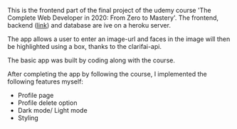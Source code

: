 This is the frontend part of the final project of the udemy course 'The Complete Web Developer in 2020: From Zero to Mastery'.
The frontend, backend ([link](https://github.com/LaszloWa/face-detection-app-backend)) and database are ive on a heroku server.

The app allows a user to enter an image-url and faces in the image will then be highlighted using a box, thanks to the clarifai-api.

The basic app was built by coding along with the course.

After completing the app by following the course, I implemented the following features myself:
- Profile page
- Profile delete option
- Dark mode/ Light mode
- Styling
